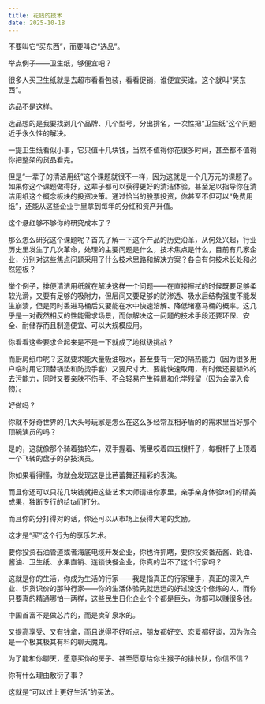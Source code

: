 ```yaml
---
title: 花钱的技术
date: 2025-10-18
---
```


不要叫它“买东西”，而要叫它“选品”。

举点例子——卫生纸，够便宜吧？

很多人买卫生纸就是去超市看看包装，看看促销，谁便宜买谁。这个就叫“买东西”。

选品不是这样。

选品想的是我要找到几个品牌、几个型号，分出排名，一次性把“卫生纸”这个问题近乎永久性的解决。

一提卫生纸看似小事，它只值十几块钱，当然不值得你花很多时间，甚至都不值得你把整架的货品看完。

但是“一辈子的清洁用纸”这个课题就很不一样，因为这就是一个几万元的课题了。如果你这个课题做得好，这辈子都可以获得更好的清洁体验，甚至足以指导你在清洁用纸这个概念板块的投资决策。通过恰当的股票投资，你甚至不但可以“免费用纸”，还能从这些企业手里拿到每年的分红和资产升值。

这个悬红够不够你的研究成本了？

那么怎么研究这个课题呢？首先了解一下这个产品的历史沿革，从何处兴起，行业历史里发生了几次革命，处理的主要问题是什么，技术焦点是什么，目前有几家企业，分别对这些焦点问题采用了什么技术思路和解决方案？各自有何技术长处和必然短板？

举个例子，排便清洁用纸就在解决这样一个问题——在直接擦拭的时候既要足够柔软光滑，又要有足够的吸附力，但层间又要足够的防渗透、吸水后结构强度不能发生崩溃，但是同时丢进马桶后又要能在水中快速溶解、降低堵塞马桶的概率。这几乎是一对截然相反的性能需求场景，而你解决这一问题的技术手段还要环保、安全、耐储存而且制造便宜、可以大规模应用。

你看看这些要求合起来是不是一下就成了地狱级挑战？

而厨房纸巾呢？这就要求能大量吸油吸水，甚至要有一定的隔热能力（因为很多用户临时用它顶替锅垫和防烫手套）又要尺寸大、要能快速取用，有时候还要额外的去污能力，同时又要亲肤不伤手、不会轻易产生碎屑和化学残留（因为会混入食物）。

好做吗？

你就不好奇世界的几大头号玩家是怎么在这么多经常互相矛盾的的需求里当好那个顶碗演员的吗？

是的，这就像那个骑着独轮车，双手握着、嘴里咬着四五根杆子，每根杆子上顶着一个飞转的盘子的杂技演员。

你如果看得懂，你就会发现这是比芭蕾舞还精彩的表演。

而且你还可以只花几块钱就把这些艺术大师请进你家里，亲手亲身体验ta们的精美成果，独断专行的给ta们打分。

而且你的分打得对的话，你还可以从市场上获得大笔的奖励。

这才是“买”这个行为的享乐艺术。

要你投资石油管道或者海底电缆开发企业，你也许抓瞎，要你投资番茄酱、蚝油、酱油、卫生纸、水果直销、连锁快餐企业，你真的当不了这个行家吗？

这就是你的生活，你成为生活的行家——我是指真正的行家里手，真正的深入产业、识货识价的那种行家——你的生活体验先就远远的好过没这个修炼的人，而你只要真的精通哪怕一两样，这些民生日化企业个个都是巨头，你都可以赚很多钱。

中国首富不是做芯片的，而是卖矿泉水的。

又提高享受、又有钱拿，而且说得不好听点，朋友都好交、恋爱都好谈，因为你会是一个极其极其有料的聊天魔鬼。

为了能和你聊天，愿意买你的房子、甚至愿意给你生猴子的排长队，你信不信？

你有什么理由敷衍了事？

这就是“可以过上更好生活”的买法。
